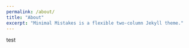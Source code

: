 ```yaml
---
permalink: /about/
title: "About"
excerpt: "Minimal Mistakes is a flexible two-column Jekyll theme."
---
```


test